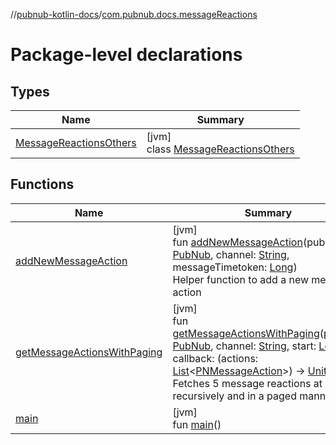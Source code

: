 //[pubnub-kotlin-docs](../../index.md)/[com.pubnub.docs.messageReactions](index.md)

# Package-level declarations

## Types

| Name | Summary |
|---|---|
| [MessageReactionsOthers](-message-reactions-others/index.md) | [jvm]<br>class [MessageReactionsOthers](-message-reactions-others/index.md) |

## Functions

| Name | Summary |
|---|---|
| [addNewMessageAction](add-new-message-action.md) | [jvm]<br>fun [addNewMessageAction](add-new-message-action.md)(pubnub: [PubNub](../../../../pubnub-kotlin/pubnub-kotlin-api/pubnub-kotlin-api/com.pubnub.api/-pub-nub/index.md), channel: [String](https://kotlinlang.org/api/core/kotlin-stdlib/kotlin/-string/index.html), messageTimetoken: [Long](https://kotlinlang.org/api/core/kotlin-stdlib/kotlin/-long/index.html))<br>Helper function to add a new message action |
| [getMessageActionsWithPaging](get-message-actions-with-paging.md) | [jvm]<br>fun [getMessageActionsWithPaging](get-message-actions-with-paging.md)(pubNub: [PubNub](../../../../pubnub-kotlin/pubnub-kotlin-api/pubnub-kotlin-api/com.pubnub.api/-pub-nub/index.md), channel: [String](https://kotlinlang.org/api/core/kotlin-stdlib/kotlin/-string/index.html), start: [Long](https://kotlinlang.org/api/core/kotlin-stdlib/kotlin/-long/index.html)?, callback: (actions: [List](https://kotlinlang.org/api/core/kotlin-stdlib/kotlin.collections/-list/index.html)&lt;[PNMessageAction](../../../../pubnub-kotlin/pubnub-kotlin-core-api/pubnub-kotlin-core-api/com.pubnub.api.models.consumer.message_actions/-p-n-message-action/index.md)&gt;) -&gt; [Unit](https://kotlinlang.org/api/core/kotlin-stdlib/kotlin/-unit/index.html))<br>Fetches 5 message reactions at a time, recursively and in a paged manner. |
| [main](main.md) | [jvm]<br>fun [main](main.md)() |
